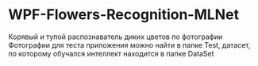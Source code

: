 # WPF-Flowers-Recognition-MLNet
Корявый и тупой распознаватель диких цветов по фотографии
Фотографии для теста приложения можно найти в папке Test, датасет, по которому обучался интеллект находится в папке DataSet
